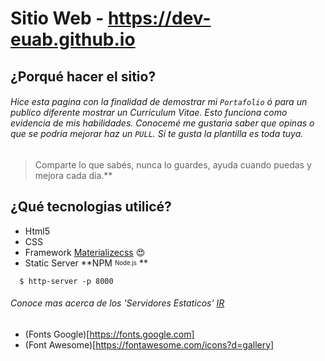 # Sitio Web - https://dev-euab.github.io

## ¿Porqué hacer el sitio?

###### Hice esta pagina con la finalidad de demostrar mi `Portafolio` ó para un publico diferente mostrar un Curriculum Vitae. Esto funciona como evidencia de mis habilidades. Conocemé me gustaria saber que opinas o que se podria mejorar haz un `PULL`. Si te gusta la plantilla es toda tuya.

> Comparte lo que sabés, nunca lo guardes, ayuda cuando puedas y mejora cada dia.** 


## ¿Qué tecnologias utilicé? 
- Html5
- CSS
- Framework [Materializecss](http://materializecss.com) :heart_eyes:
- Static Server **NPM <sub><sup>Node.js</sup></sub> **
 ```shell
   $ http-server -p 8000
```
###### Conoce mas acerca de los 'Servidores Estaticos' [_IR_](https://gist.github.com/willurd/5720255)

- (Fonts Google)[https://fonts.google.com]
- (Font Awesome)[https://fontawesome.com/icons?d=gallery]

